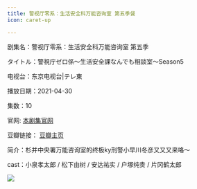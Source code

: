 ```yaml
---
title: 警视厅零系：生活安全科万能咨询室 第五季餐
icon: caret-up

---
```


剧集名：警视厅零系：生活安全科万能咨询室 第五季

タイトル：警視庁ゼロ係～生活安全課なんでも相談室～Season5

电视台：东京电视台|テレ東

播放日期：2021-04-30

集数：10

官网: [本剧集官网](https://www.tv-tokyo.co.jp/zerogakari5/)

豆瓣链接： [豆瓣主页](https://movie.douban.com/subject/35343766/)


简介：杉并中央署万能咨询室的终极ky刑警小早川冬彦又又又来咯～ ​​​

cast：小泉孝太郎 / 松下由树 / 安达祐实 / 户塚纯贵 / 片冈鹤太郎

![](https://listpic.tsgsanjiao.com/2021/2021jst0xs5.jpg)
